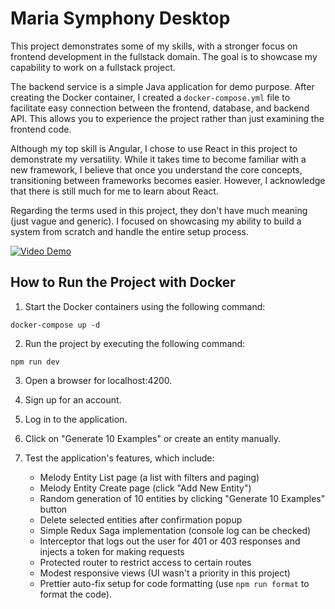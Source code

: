# Maria Symphony Desktop

This project demonstrates some of my skills, with a stronger focus on frontend development in the fullstack domain. The goal is to showcase my capability to work on a fullstack project.

The backend service is a simple Java application for demo purpose. After creating the Docker container, I created a `docker-compose.yml` file to facilitate easy connection between the frontend, database, and backend API. This allows you to experience the project rather than just examining the frontend code.

Although my top skill is Angular, I chose to use React in this project to demonstrate my versatility. While it takes time to become familiar with a new framework, I believe that once you understand the core concepts, transitioning between frameworks becomes easier. However, I acknowledge that there is still much for me to learn about React.

Regarding the terms used in this project, they don't have much meaning (just vague and generic). I focused on showcasing my ability to build a system from scratch and handle the entire setup process.

[![Video Demo](https://img.youtube.com/vi/cSe33tnbJdU/0.jpg)](https://youtu.be/cSe33tnbJdU)

## How to Run the Project with Docker

1. Start the Docker containers using the following command:
```
docker-compose up -d
```

2. Run the project by executing the following command:
```
npm run dev
```

3. Open a browser for localhost:4200.

4. Sign up for an account.

5. Log in to the application.

6. Click on "Generate 10 Examples" or create an entity manually.

7. Test the application's features, which include:

   - Melody Entity List page (a list with filters and paging)
   - Melody Entity Create page (click "Add New Entity")
   - Random generation of 10 entities by clicking "Generate 10 Examples" button
   - Delete selected entities after confirmation popup
   - Simple Redux Saga implementation (console log can be checked)
   - Interceptor that logs out the user for 401 or 403 responses and injects a token for making requests
   - Protected router to restrict access to certain routes
   - Modest responsive views (UI wasn't a priority in this project)
   - Prettier auto-fix setup for code formatting (use `npm run format` to format the code).